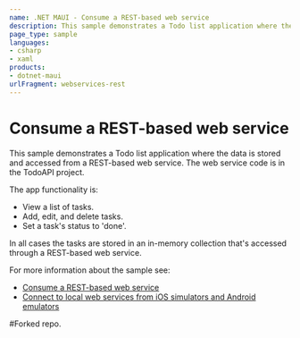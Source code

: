 ```yaml
---
name: .NET MAUI - Consume a REST-based web service
description: This sample demonstrates a Todo list application where the data is stored and accessed from a REST-based web service.
page_type: sample
languages:
- csharp
- xaml
products:
- dotnet-maui
urlFragment: webservices-rest
---
```


# Consume a REST-based web service

This sample demonstrates a Todo list application where the data is stored and accessed from a REST-based web service. The web service code is in the TodoAPI project.

The app functionality is:

- View a list of tasks.
- Add, edit, and delete tasks.
- Set a task's status to 'done'.

In all cases the tasks are stored in an in-memory collection that's accessed through a REST-based web service.

For more information about the sample see:

- [Consume a REST-based web service](https://docs.microsoft.com/dotnet/maui/data-cloud/rest)
- [Connect to local web services from iOS simulators and Android emulators](https://docs.microsoft.com/dotnet/maui/data-cloud/local-web-services)

#Forked repo.
